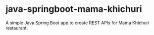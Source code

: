 # java-springboot-mama-khichuri
A simple Java Spring Boot app to create REST APIs for Mama Khichuri restaurant.
